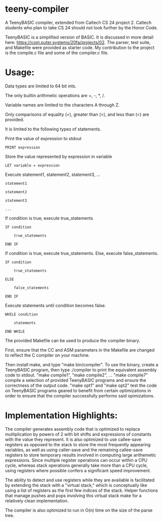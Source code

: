 # teeny-compiler
A TeenyBASIC compiler, extended from Caltech CS 24 project 2. Caltech students who plan to take CS 24 should not look further by the Honor Code.

TeenyBASIC is a simplified version of BASIC. It is discussed in more detail here: https://com.puter.systems/20fa/projects/02. 
The parser, test suite, and Makefile were provided as starter code. My contribution to the project is the compile.c file and some of the compiler.c file.

# Usage:

Data types are limited to 64 bit ints.

The only builtin arithmetic operations are +, -, *, /.

Variable names are limited to the characters A through Z.

Only comparisons of equality (=), greater than (>), and less than (<) are provided.

It is limited to the following types of statements.

Print the value of expression to stdout

	PRINT expression

Store the value represented by expression in variable

	LET variable = expression

Execute statement1, statement2, statement3, ...

	statement1

	statement2

	statement3

	...

If condition is true, execute true_statements

	IF condition

		true_statements
  
	END IF

If condition is true, execute true_statements. Else, execute false_statements.

	IF condition

		true_statements
  
	ELSE

		false_statements
  
	END IF

Execute statements until condition becomes false.

	WHILE condition

		statements
  
	END WHILE

The provided Makefile can be used to produce the compiler binary. 

First, ensure that the CC and ASM parameters in the Makefile are changed to reflect the C compiler on your machine.

Then install make, and type "make bin/compiler". To use the binary, create a TeenyBASIC program, then type ./compiler <path to program> to print the equivalent assembly code to stdout. "make compile1", "make compile2", ... "make compile7" compile a selection of provided TeenyBASIC programs and ensure the correctness of the output code. "make opt1" and "make opt2" test the code on TeenyBASIC programs geared to benefit from certain optimizations in order to ensure that the compiler successfully performs said opimizations.

# Implementation Highlights:

The compiler generates assembly code that is optimized to replace multiplication by powers of 2 with bit shifts and expressions of constants with the value they represent. It is also optimized to use callee-save registers as opposed to the stack to store the most frequently appearing variables, as well as using caller-save and the remaining callee-save registers to store temporary results involved in computing large arithemetic expressions. Since multiple register operations can occur within a CPU cycle, whereas stack operations generally take more than a CPU cycle, using registers where possible confers a significant speed improvement.

The ability to detect and use registers while they are available is facilitated by extending the stack with a "virtual stack," which is conceptually like using a list of registers as the first few indices of the stack. Helper functions that manage pushes and pops involving this virtual stack make for a relatively clean implementation.

The compiler is also optimized to run in O(n) time on the size of the parse tree.

